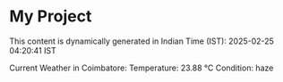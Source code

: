 # My Project

This content is dynamically generated in Indian Time (IST): 2025-02-25 04:20:41 IST


Current Weather in Coimbatore:
Temperature: 23.88 °C
Condition: haze
